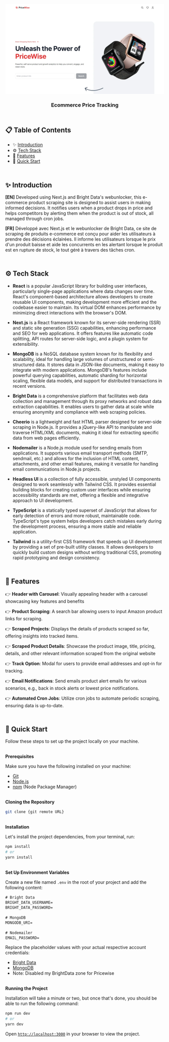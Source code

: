 <div align="center">
    <a href="https://pricewise-fv.vercel.app" target="_blank">
      <img src="public/design/preview.webp" alt="Project Banner">
    </a>
  <h3 align="center">Ecommerce Price Tracking</h3>
</div>

##  <br /> 📋 <a name="table">Table of Contents</a>

- ✨ [Introduction](#introduction)
- ⚙️ [Tech Stack](#tech-stack)
- 📝 [Features](#features)
- 🚀 [Quick Start](#quick-start)

##  <br /> <a name="introduction">✨ Introduction</a>

**[EN]** Developed using Next.js and Bright Data's webunlocker, this e-commerce product scraping site is designed to assist users in making informed decisions. It notifies users when a product drops in price and helps competitors by alerting them when the product is out of stock, all managed through cron jobs.

**[FR]** Développé avec Next.js et le webunlocker de Bright Data, ce site de scraping de produits e-commerce est conçu pour aider les utilisateurs à prendre des décisions éclairées. Il informe les utilisateurs lorsque le prix d'un produit baisse et aide les concurrents en les alertant lorsque le produit est en rupture de stock, le tout géré à travers des tâches cron.

##  <br /> <a name="tech-stack">⚙️ Tech Stack</a>

- **React** is a popular JavaScript library for building user interfaces, particularly single-page applications where data changes over time. React's component-based architecture allows developers to create reusable UI components, making development more efficient and the codebase easier to maintain. Its virtual DOM enhances performance by minimizing direct interactions with the browser's DOM.

- **Next.js** is a React framework known for its server-side rendering (SSR) and static site generation (SSG) capabilities, enhancing performance and SEO for web applications. It offers features like automatic code splitting, API routes for server-side logic, and a plugin system for extensibility.

- **MongoDB** is a NoSQL database system known for its flexibility and scalability, ideal for handling large volumes of unstructured or semi-structured data. It stores data in JSON-like documents, making it easy to integrate with modern applications. MongoDB's features include powerful querying capabilities, automatic sharding for horizontal scaling, flexible data models, and support for distributed transactions in recent versions.

- **Bright Data** is a comprehensive platform that facilitates web data collection and management through its proxy networks and robust data extraction capabilities. It enables users to gather data at scale while ensuring anonymity and compliance with web scraping policies.

- **Cheerio** is a lightweight and fast HTML parser designed for server-side scraping in Node.js. It provides a jQuery-like API to manipulate and traverse HTML/XML documents, making it ideal for extracting specific data from web pages efficiently.

- **Nodemailer** is a Node.js module used for sending emails from applications. It supports various email transport methods (SMTP, sendmail, etc.) and allows for the inclusion of HTML content, attachments, and other email features, making it versatile for handling email communications in Node.js projects.

- **Headless UI** is a collection of fully accessible, unstyled UI components designed to work seamlessly with Tailwind CSS. It provides essential building blocks for creating custom user interfaces while ensuring accessibility standards are met, offering a flexible and integrative approach to UI development.

- **TypeScript** is a statically typed superset of JavaScript that allows for early detection of errors and more robust, maintainable code. TypeScript's type system helps developers catch mistakes early during the development process, ensuring a more stable and reliable application.

- **Tailwind** is a utility-first CSS framework that speeds up UI development by providing a set of pre-built utility classes. It allows developers to quickly build custom designs without writing traditional CSS, promoting rapid prototyping and design consistency.



## <br/> <a name="features">📝 Features</a>

👉 **Header with Carousel**: Visually appealing header with a carousel showcasing key features and benefits

👉 **Product Scraping**: A search bar allowing users to input Amazon product links for scraping.

👉 **Scraped Projects**: Displays the details of products scraped so far, offering insights into tracked items.

👉 **Scraped Product Details**: Showcase the product image, title, pricing, details, and other relevant information scraped from the original website

👉 **Track Option**: Modal for users to provide email addresses and opt-in for tracking.

👉 **Email Notifications**: Send emails product alert emails for various scenarios, e.g., back in stock alerts or lowest price notifications.

👉 **Automated Cron Jobs**: Utilize cron jobs to automate periodic scraping, ensuring data is up-to-date.


## <br /> <a name="quick-start">🚀 Quick Start</a>

Follow these steps to set up the project locally on your machine.

<br/>**Prerequisites**

Make sure you have the following installed on your machine:

- [Git](https://git-scm.com/)
- [Node.js](https://nodejs.org/en)
- [npm](https://www.npmjs.com/) (Node Package Manager)

<br/>**Cloning the Repository**

```bash
git clone {git remote URL}
```

<br/>**Installation**

Let's install the project dependencies, from your terminal, run:

```bash
npm install
# or
yarn install
```

<br/>**Set Up Environment Variables**

Create a new file named `.env` in the root of your project and add the following content:

```env
# Bright Data
BRIGHT_DATA_USERNAME=
BRIGHT_DATA_PASSWORD=

# MongoDB
MONGODB_URI=

# Nodemailer
EMAIL_PASSWORD=
```

Replace the placeholder values with your actual respective account credentials:

- [Bright Data](https://brightdata.com/)
- [MongoDB](https://cloud.mongodb.com)
- Note: Disabled my BrightData zone for Pricewise


<br/>**Running the Project**

Installation will take a minute or two, but once that's done, you should be able to run the following command:

```bash
npm run dev
# or
yarn dev
```

Open [`http://localhost:3000`](http://localhost:3000) in your browser to view the project.